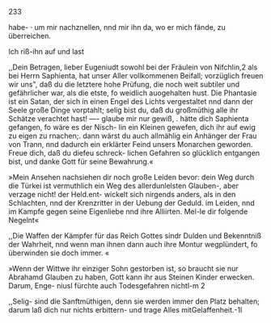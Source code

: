 233

habe- · um mir nachznellen, nnd mir ihn da, wo er mich
fände, zu überreichen.

Ich riß-ihn auf und last

,,Dein Betragen, lieber Eugeniudt sowohl bei der
Fräulein von Nifchlin,2 als bei Herrn Saphienta,
hat unser Aller vollkommenen Beifall; vorzüglich freuen
wir uns", daß du die letztere hohe Prüfung, die noch weit
subtiler und gefährlicher war, als die etste, fo weidlich
auogehalten hust. Die Phantasie ist ein Satan, der sich
in einen Engel des Lichts vergestaltet nnd dann der Seele
große Dinge vorptahlt; selig bist du, daß du großmüthig
alle ihr Schätze verachtet hast! —- glaube mir nur gewiß, .
hätte dich Saphienta gefangen, fo wäre es der Nisch-
lin ein Kleinen gewefen, dich ihr auf ewig zu eigen zu
rnachen;. dann wärst du auch allmählig ein Anhänger der
Frau von Trann, nnd dadurch ein erklärter Feind unsers
Monarchen geworden. Freue dich, daß du diefeu schreck-
lichen Gefahren so glücklich entgangen bist, und danke Gott
für seine Bewahrung.«

»Mein Ansehen nachsiehen dir noch große Leiden bevor:
dein Weg durch die Türkei ist vermuthlich ein Weg des
allerdunlelsten Glauben-, aber verzage nicht! der Held.ent-
wickelt sich nirgends anders, als in den Schlachten, nnd
der Krenzritter in der Uebung der Geduld. im Leiden, nnd
im Kampfe gegen seine Eigenliebe nnd ihre Alliirten. Mel-le
dir folgende Negelnt«

,,Die Waffen der Kämpfer für das Reich Gottes sindr
Dulden und Bekenntniß der Wahrheit, nnd wenn man
ihnen dann auch ihre Montur wegplündert, fo überwinden
sie doch immer. «

»Wenn der Wittwe ihr einziger Sohn gestorben ist, so
braucht sie nur Abrahamd Glauben zu haben, Gott
kann ihr aus Steinen Kinder erwecken. Darum, Enge-
niusl fürchte auch Todesgefahren nichtl-m 2

,,Selig- sind die Sanftmüthigen, denn sie werden immer
den Platz behalten; darum laß dich nur nichts erbittern-
und trage Alles mitGelaffenheit.-1l

